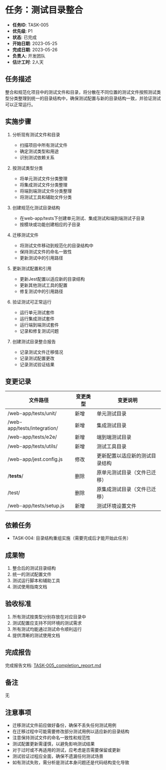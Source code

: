 # 任务：测试目录整合

- **任务ID**: TASK-005
- **优先级**: P1
- **状态**: 已完成
- **开始日期**: 2023-05-25
- **完成日期**: 2023-05-26
- **负责人**: 开发团队
- **估计工时**: 2人天

## 任务描述

整合和规范化项目中的测试文件和目录，将分散在不同位置的测试文件按照测试类型分类整理到统一的目录结构中，确保测试配置与新的目录结构一致，并验证测试可以正常运行。

## 实施步骤

1. 分析现有测试文件和目录
   - 扫描项目中所有测试文件
   - 确定测试类型和用途
   - 识别测试依赖关系

2. 按测试类型分类
   - 将单元测试文件分类整理
   - 将集成测试文件分类整理
   - 将端到端测试文件分类整理
   - 将测试工具和辅助文件分类

3. 创建规范化测试目录结构
   - 在web-app/tests下创建单元测试、集成测试和端到端测试子目录
   - 按模块或功能创建相应的子目录

4. 迁移测试文件
   - 将测试文件移动到规范化的目录结构中
   - 保持测试文件的命名一致性
   - 更新测试中的引用路径

5. 更新测试配置和引用
   - 更新Jest配置以适应新的目录结构
   - 更新其他测试工具的配置
   - 修复测试中的引用路径

6. 验证测试可正常运行
   - 运行单元测试套件
   - 运行集成测试套件
   - 运行端到端测试套件
   - 记录和修复测试问题

7. 创建测试目录整合报告
   - 记录测试文件迁移情况
   - 记录测试配置更改
   - 记录测试验证结果

## 变更记录

| 文件路径 | 变更类型 | 变更说明 |
|---------|---------|---------|
| /web-app/tests/unit/ | 新增 | 单元测试目录 |
| /web-app/tests/integration/ | 新增 | 集成测试目录 |
| /web-app/tests/e2e/ | 新增 | 端到端测试目录 |
| /web-app/tests/utils/ | 新增 | 测试工具目录 |
| /web-app/jest.config.js | 修改 | 更新配置以适应新的测试目录结构 |
| /__tests__/ | 删除 | 原单元测试目录（文件已迁移） |
| /test/ | 删除 | 原集成测试目录（文件已迁移） |
| /web-app/tests/setup.js | 新增 | 测试环境设置文件 |

## 依赖任务

- TASK-004: 目录结构重组实施（需要完成后才能开始此任务）

## 成果物

1. 整合后的测试目录结构
2. 统一的测试配置文件
3. 测试运行脚本和辅助工具
4. 测试使用指南文档

## 验收标准

1. 所有测试按类型分别存放在对应目录中
2. 测试配置应支持不同环境的测试需求
3. 所有测试均能通过测试命令顺利运行
4. 提供清晰的测试使用文档

## 完成报告

完成报告文档: [TASK-005_completion_report.md](../results/TASK-005_completion_report.md)

## 备注

无

## 注意事项

- 迁移测试文件前应做好备份，确保不丢失任何测试用例
- 在迁移过程中可能需要修改部分测试用例以适应新的目录结构
- 注意保持测试文件的命名一致性和规范性
- 测试配置更新需谨慎，以避免影响测试结果
- 对于过时或不再适用的测试，应考虑是否需要保留或更新
- 测试验证过程应全面，确保不遗漏任何测试场景
- 如有测试失败，需分析是测试本身问题还是代码结构变化导致 